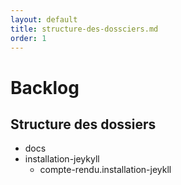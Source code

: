 ```yaml
---
layout: default
title: structure-des-dossciers.md
order: 1
---
```

<!--  -->

# Backlog
## Structure des dossiers

- docs 
 - installation-jeykyll
    - compte-rendu.installation-jeykll
